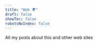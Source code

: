 ```yaml
---
title: "Web 🌍"
draft: false
showToc: false
robotsNoIndex: false
---
```


 All my posts about this and other web sites